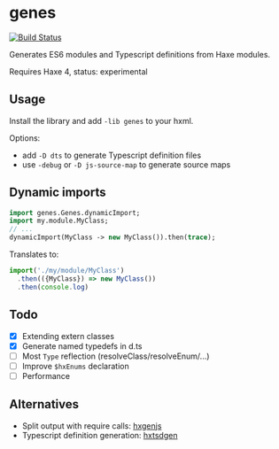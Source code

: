 # genes

[![Build Status](https://travis-ci.com/benmerckx/genes.svg?branch=master)](https://travis-ci.com/benmerckx/genes)

Generates ES6 modules and Typescript definitions from Haxe modules.

Requires Haxe 4, status: experimental

## Usage

Install the library and add `-lib genes` to your hxml.

Options:

- add `-D dts` to generate Typescript definition files
- use `-debug` or `-D js-source-map` to generate source maps

## Dynamic imports

```haxe
import genes.Genes.dynamicImport;
import my.module.MyClass;
// ...
dynamicImport(MyClass -> new MyClass()).then(trace);
```

Translates to:

```js
import('./my/module/MyClass')
  .then(({MyClass}) => new MyClass())
  .then(console.log)
```


## Todo

- [x] Extending extern classes
- [x] Generate named typedefs in d.ts
- [ ] Most `Type` reflection (resolveClass/resolveEnum/...)
- [ ] Improve `$hxEnums` declaration
- [ ] Performance

## Alternatives

- Split output with require calls: [hxgenjs](https://github.com/kevinresol/hxgenjs)
- Typescript definition generation: [hxtsdgen](https://github.com/nadako/hxtsdgen)
